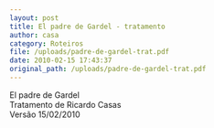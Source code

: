 ```yaml
---
layout: post
title: El padre de Gardel - tratamento
author: casa
category: Roteiros
file: /uploads/padre-de-gardel-trat.pdf
date: 2010-02-15 17:43:37
original_path: /uploads/padre-de-gardel-trat.pdf
---
```

El padre de Gardel\
Tratamento de Ricardo Casas\
Versão 15/02/2010